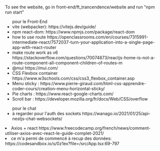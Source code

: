 <div>
	<p>To see the website, go in front-end/ft_trancendence/website and run "npm run start"</p>
	<ul>pour le Front-End
		<li>vite (webpacker): https://vitejs.dev/guide/</li>
		<li>npm react-dom: https://www.npmjs.com/package/react-dom</li>
		<li>how to use route https://openclassrooms.com/en/courses/7315991-intermediate-react/7572037-turn-your-application-into-a-single-page-app-with-react-router</li>
		<li>make route work as v6 https://stackoverflow.com/questions/70074873/reactjs-home-is-not-a-route-component-all-component-children-of-routes-m</li>
		<li>@mui https://mui.com/</li>
		<li>CSS Flexbox container https://www.w3schools.com/css/css3_flexbox_container.asp</li>
		<li> Menu sticky : https://www.pierre-giraud.com/html-css-apprendre-coder-cours/creation-menu-horizontal-sticky/</li>
		<li>Pie charts : https://www.react-google-charts.com/</li>
		<li>Scroll bar : https://developer.mozilla.org/fr/docs/Web/CSS/overflow</li>
	</ul>
	<ul>pour le chat
		<li>à regarder pour l'auth des sockets https://wanago.io/2021/01/25/api-nestjs-chat-websockets/</li>
	</ul>
	<li>Axios + react https://www.freecodecamp.org/french/news/comment-utiliser-axios-avec-react-le-guide-complet-2021/</li>
	<li>ce m'a permi de commencé à recup des données: https://codesandbox.io/s/0z1ex?file=/src/App.tsx:69-797</li>
</div>

